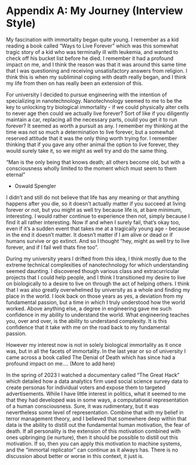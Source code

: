 # Appendix A: My Journey (Interview Style)

My fascination with immortality began quite young. I remember as a kid reading a book called “Ways to Live Forever” which was this somewhat tragic story of a kid who was terminally ill with leukemia, and wanted to check off his bucket list before he died. I remember it had a profound impact on me, and I think the reason was that it was around this same time that I was questioning and receiving unsatisfactory answers from religion. I think this is when my subliminal coping with death really began, and I think my life from then on has really been an extension of this. 

For university I decided to pursue engineering with the intention of specializing in nanotechnology. Nanotechnology seemed to me to be the key to unlocking try biological immortality - if we could physically alter cells to never age then could we actually live forever? Sort of like if you diligently maintain a car, replacing all the necessary parts, could you get it to run forever? It seemed as worth a pursuit as any. I remember my thinking at the time was not so much a determination to live forever, but a somewhat reserved attitude that it was the only thing worth trying for. I remember thinking that if you gave any other animal the option to live forever, they would surely take it, so we might as well try and do the same thing. 

“Man is the only being that knows death; all others become old, but with a consciousness wholly limited to the moment which must seem to them eternal”
- Oswald Spengler 

I didn’t and still do not believe that life has any meaning or that anything happens after you die, so it doesn’t actually matter if you succeed at living forever or not, but you might as well try because life is, at bare minimum, interesting. I would rather continue to experience then not, simply because I find it all rather interesting. Now if and when I surely fail, that’s okay too, even if it’s a sudden event that takes me at a tragically young age - because in the end it doesn’t matter. It doesn’t matter if I am alive or dead or if humans survive or go extinct. And so I thought “hey, might as well try to live forever, and if I fail well thats fine too”.

During my university years I drifted from this idea, I think mostly due to the extreme technical complexities of nanotechnology for which understanding seemed daunting. I discovered though various class and extracurricular projects that I could help people, and I think I transitioned my desire to live on biologically to a desire to live on through the act of helping others. I think that I was also greatly overwhelmed by university as a whole and finding my place in the world. I look back on those years as yes, a deviation from my fundamental passion, but a time in which I truly understood how the world worked. Above anything else, a degree in engineering gave me such confidence in my ability to understand the world. What engineering teaches you, over and over, is the ability to understand complexity. It is this confidence that it take with me on the road back to my fundamental passion.

However my interest now is not in solely biological immortality as it once was, but in all the facets of immortality. In the last year or so of university I came across a book called The Denial of Death which has since had a profound impact on me…. (More to add here)

In the spring of 2023 I watched a documentary called “The Great Hack” which detailed how a data analytics firm used social science survey data to create personas for individual voters and expose them to targeted advertisements. While I have little interest in politics, what it seemed to me that they had developed was in some ways, a computational representation of a human consciousness. Sure, it was rudimentary, but it was nevertheless some level of representation. Combine that with my belief in terror management theory, and I believed that somewhere deep within that data is the ability to distill out the fundamental human motivation, the fear of death. If all personality is the extension of this motivation combined with ones upbringing (ie nurture), then it should be possible to distill out this motivation. If so, then you can apply this motivation to machine systems, and the “immortal replicator” can continue as it always has. There is no discussion about better or worse in this context, it just is. 
